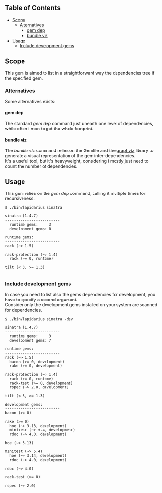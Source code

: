 ## Table of Contents

* [Scope](#scope)
  * [Alternatives](#alternatives)
    * [gem dep](#gem-dep)
    * [bundle viz](#bundle-viz)
* [Usage](#usage)
  * [Include development gems](#include-development-gems)

## Scope
This gem is aimed to list in a straightforward way the dependencies tree if the specified gem.

### Alternatives
Some alternatives exists: 

#### gem dep
The standard *gem dep* command just unearth one level of dependencies, while often i neet to get the whole footprint.  

#### bundle viz
The *bundle viz* command relies on the Gemfile and the [graphviz](http://www.graphviz.org/) library to generate a visual representation of the gem inter-dependencies.  
It's a useful tool, but it's heavyweight, considering i mostly just need to count the number of dependencies.

## Usage
This gem relies on the *gem dep* command, calling it multiple times for recursiveness.
```
$ ./bin/lapidarius sinatra

sinatra (1.4.7)
-------------------------
  runtime gems:     3
  development gems: 0

runtime gems:
-------------------------
rack (~> 1.5)

rack-protection (~> 1.4)
  rack (>= 0, runtime)

tilt (< 3, >= 1.3)


```

### Include development gems
In case you need to list also the gems dependencies for development, you have to specify a second argument.  
Consider only the development gems installed on your system are scanned for dependencies.
```
$ ./bin/lapidarius sinatra -dev

sinatra (1.4.7)
-------------------------
  runtime gems:     3
  development gems: 7

runtime gems:
-------------------------
rack (~> 1.5)
  bacon (>= 0, development)
  rake (>= 0, development)

rack-protection (~> 1.4)
  rack (>= 0, runtime)
  rack-test (>= 0, development)
  rspec (~> 2.0, development)

tilt (< 3, >= 1.3)

development gems:
-------------------------
bacon (>= 0)

rake (>= 0)
  hoe (~> 3.13, development)
  minitest (~> 5.4, development)
  rdoc (~> 4.0, development)

hoe (~> 3.13)

minitest (~> 5.4)
  hoe (~> 3.14, development)
  rdoc (~> 4.0, development)

rdoc (~> 4.0)

rack-test (>= 0)

rspec (~> 2.0)

```
